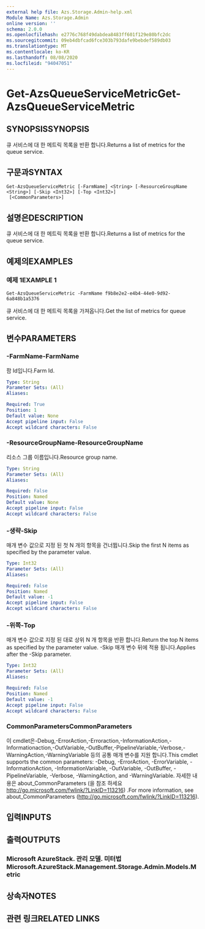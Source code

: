 ```yaml
---
external help file: Azs.Storage.Admin-help.xml
Module Name: Azs.Storage.Admin
online version: ''
schema: 2.0.0
ms.openlocfilehash: e2776c768f49dabdea8483ff601f129e80bfc2dc
ms.sourcegitcommit: 09eb4dbfcad6fce303b793dafe9bebdef589db03
ms.translationtype: MT
ms.contentlocale: ko-KR
ms.lasthandoff: 08/08/2020
ms.locfileid: "94047051"
---
```

# <span data-ttu-id="1ab0f-101">Get-AzsQueueServiceMetric</span><span class="sxs-lookup"><span data-stu-id="1ab0f-101">Get-AzsQueueServiceMetric</span></span>

## <span data-ttu-id="1ab0f-102">SYNOPSIS</span><span class="sxs-lookup"><span data-stu-id="1ab0f-102">SYNOPSIS</span></span>
<span data-ttu-id="1ab0f-103">큐 서비스에 대 한 메트릭 목록을 반환 합니다.</span><span class="sxs-lookup"><span data-stu-id="1ab0f-103">Returns a list of metrics for the queue service.</span></span>

## <span data-ttu-id="1ab0f-104">구문과</span><span class="sxs-lookup"><span data-stu-id="1ab0f-104">SYNTAX</span></span>

```
Get-AzsQueueServiceMetric [-FarmName] <String> [-ResourceGroupName <String>] [-Skip <Int32>] [-Top <Int32>]
 [<CommonParameters>]
```

## <span data-ttu-id="1ab0f-105">설명은</span><span class="sxs-lookup"><span data-stu-id="1ab0f-105">DESCRIPTION</span></span>
<span data-ttu-id="1ab0f-106">큐 서비스에 대 한 메트릭 목록을 반환 합니다.</span><span class="sxs-lookup"><span data-stu-id="1ab0f-106">Returns a list of metrics for the queue service.</span></span>

## <span data-ttu-id="1ab0f-107">예제의</span><span class="sxs-lookup"><span data-stu-id="1ab0f-107">EXAMPLES</span></span>

### <span data-ttu-id="1ab0f-108">예제 1</span><span class="sxs-lookup"><span data-stu-id="1ab0f-108">EXAMPLE 1</span></span>
```
Get-AzsQueueServiceMetric -FarmName f9b8e2e2-e4b4-44e0-9d92-6a848b1a5376
```

<span data-ttu-id="1ab0f-109">큐 서비스에 대 한 메트릭 목록을 가져옵니다.</span><span class="sxs-lookup"><span data-stu-id="1ab0f-109">Get the list of metrics for queue service.</span></span>

## <span data-ttu-id="1ab0f-110">변수</span><span class="sxs-lookup"><span data-stu-id="1ab0f-110">PARAMETERS</span></span>

### <span data-ttu-id="1ab0f-111">-FarmName</span><span class="sxs-lookup"><span data-stu-id="1ab0f-111">-FarmName</span></span>
<span data-ttu-id="1ab0f-112">팜 Id입니다.</span><span class="sxs-lookup"><span data-stu-id="1ab0f-112">Farm Id.</span></span>

```yaml
Type: String
Parameter Sets: (All)
Aliases:

Required: True
Position: 1
Default value: None
Accept pipeline input: False
Accept wildcard characters: False
```

### <span data-ttu-id="1ab0f-113">-ResourceGroupName</span><span class="sxs-lookup"><span data-stu-id="1ab0f-113">-ResourceGroupName</span></span>
<span data-ttu-id="1ab0f-114">리소스 그룹 이름입니다.</span><span class="sxs-lookup"><span data-stu-id="1ab0f-114">Resource group name.</span></span>

```yaml
Type: String
Parameter Sets: (All)
Aliases:

Required: False
Position: Named
Default value: None
Accept pipeline input: False
Accept wildcard characters: False
```

### <span data-ttu-id="1ab0f-115">-생략</span><span class="sxs-lookup"><span data-stu-id="1ab0f-115">-Skip</span></span>
<span data-ttu-id="1ab0f-116">매개 변수 값으로 지정 된 첫 N 개의 항목을 건너뜁니다.</span><span class="sxs-lookup"><span data-stu-id="1ab0f-116">Skip the first N items as specified by the parameter value.</span></span>

```yaml
Type: Int32
Parameter Sets: (All)
Aliases:

Required: False
Position: Named
Default value: -1
Accept pipeline input: False
Accept wildcard characters: False
```

### <span data-ttu-id="1ab0f-117">-위쪽</span><span class="sxs-lookup"><span data-stu-id="1ab0f-117">-Top</span></span>
<span data-ttu-id="1ab0f-118">매개 변수 값으로 지정 된 대로 상위 N 개 항목을 반환 합니다.</span><span class="sxs-lookup"><span data-stu-id="1ab0f-118">Return the top N items as specified by the parameter value.</span></span>
<span data-ttu-id="1ab0f-119">-Skip 매개 변수 뒤에 적용 됩니다.</span><span class="sxs-lookup"><span data-stu-id="1ab0f-119">Applies after the -Skip parameter.</span></span>

```yaml
Type: Int32
Parameter Sets: (All)
Aliases:

Required: False
Position: Named
Default value: -1
Accept pipeline input: False
Accept wildcard characters: False
```

### <span data-ttu-id="1ab0f-120">CommonParameters</span><span class="sxs-lookup"><span data-stu-id="1ab0f-120">CommonParameters</span></span>
<span data-ttu-id="1ab0f-121">이 cmdlet은-Debug,-ErrorAction,-Erroraction,-InformationAction,-Informationaction,-OutVariable,-OutBuffer,-PipelineVariable,-Verbose,-WarningAction,-WarningVariable 등의 공통 매개 변수를 지원 합니다.</span><span class="sxs-lookup"><span data-stu-id="1ab0f-121">This cmdlet supports the common parameters: -Debug, -ErrorAction, -ErrorVariable, -InformationAction, -InformationVariable, -OutVariable, -OutBuffer, -PipelineVariable, -Verbose, -WarningAction, and -WarningVariable.</span></span> <span data-ttu-id="1ab0f-122">자세한 내용은 about_CommonParameters (을 참조 하세요 http://go.microsoft.com/fwlink/?LinkID=113216) .</span><span class="sxs-lookup"><span data-stu-id="1ab0f-122">For more information, see about_CommonParameters (http://go.microsoft.com/fwlink/?LinkID=113216).</span></span>

## <span data-ttu-id="1ab0f-123">입력</span><span class="sxs-lookup"><span data-stu-id="1ab0f-123">INPUTS</span></span>

## <span data-ttu-id="1ab0f-124">출력</span><span class="sxs-lookup"><span data-stu-id="1ab0f-124">OUTPUTS</span></span>

### <span data-ttu-id="1ab0f-125">Microsoft AzureStack. 관리 모델. 미터법</span><span class="sxs-lookup"><span data-stu-id="1ab0f-125">Microsoft.AzureStack.Management.Storage.Admin.Models.Metric</span></span>

## <span data-ttu-id="1ab0f-126">상속자</span><span class="sxs-lookup"><span data-stu-id="1ab0f-126">NOTES</span></span>

## <span data-ttu-id="1ab0f-127">관련 링크</span><span class="sxs-lookup"><span data-stu-id="1ab0f-127">RELATED LINKS</span></span>
